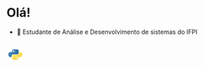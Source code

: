 # Olá! 
- 🌱 Estudante de Análise e Desenvolvimento de sistemas do IFPI


   ##
<!-- Skills: Linguagens de Programação-->
  <img align="center" alt="Python" height="30" width="40" src="https://raw.githubusercontent.com/devicons/devicon/master/icons/python/python-original.svg">
